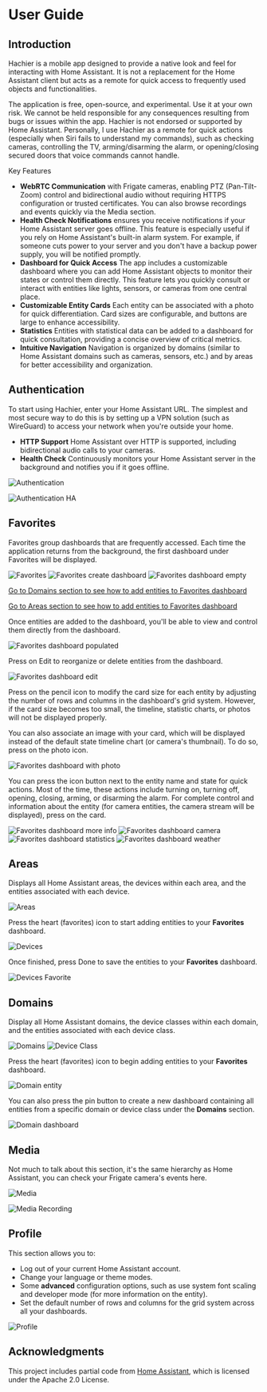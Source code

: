 # User Guide

## Introduction

Hachier is a mobile app designed to provide a native look and feel for interacting with Home Assistant. It is not a replacement for the Home Assistant client but acts as a remote for quick access to frequently used objects and functionalities.

The application is free, open-source, and experimental. Use it at your own risk. We cannot be held responsible for any consequences resulting from bugs or issues within the app. Hachier is not endorsed or supported by Home Assistant. Personally, I use Hachier as a remote for quick actions (especially when Siri fails to understand my commands), such as checking cameras, controlling the TV, arming/disarming the alarm, or opening/closing secured doors that voice commands cannot handle.

Key Features

- **WebRTC Communication**
  with Frigate cameras, enabling PTZ (Pan-Tilt-Zoom) control and bidirectional audio without requiring HTTPS configuration or trusted certificates. You can also browse recordings and events quickly via the Media section.
- **Health Check Notifications**
  ensures you receive notifications if your Home Assistant server goes offline. This feature is especially useful if you rely on Home Assistant's built-in alarm system. For example, if someone cuts power to your server and you don't have a backup power supply, you will be notified promptly.
- **Dashboard for Quick Access**
  The app includes a customizable dashboard where you can add Home Assistant objects to monitor their states or control them directly. This feature lets you quickly consult or interact with entities like lights, sensors, or cameras from one central place.
- **Customizable Entity Cards**
  Each entity can be associated with a photo for quick differentiation. Card sizes are configurable, and buttons are large to enhance accessibility.
- **Statistics**
  Entities with statistical data can be added to a dashboard for quick consultation, providing a concise overview of critical metrics.
- **Intuitive Navigation**
  Navigation is organized by domains (similar to Home Assistant domains such as cameras, sensors, etc.) and by areas for better accessibility and organization.

## Authentication

To start using Hachier, enter your Home Assistant URL. The simplest and most secure way to do this is by setting up a VPN solution (such as WireGuard) to access your network when you're outside your home.

- **HTTP Support**
  Home Assistant over HTTP is supported, including bidirectional audio calls to your cameras.
- **Health Check**
  Continuously monitors your Home Assistant server in the background and notifies you if it goes offline.

![Authentication](./images/authentication.png)

![Authentication HA](./images/authentication-ha.png)

## Favorites

Favorites group dashboards that are frequently accessed. Each time the application returns from the background, the first dashboard under Favorites will be displayed.

![Favorites](./images/favorites-empty.png)
![Favorites create dashboard](./images/dashboard-create.png)
![Favorites dashboard empty](./images/favorites-dashboard-empty.png)

[Go to Domains section to see how to add entities to Favorites dashboard](#domains)

[Go to Areas section to see how to add entities to Favorites dashboard](#areas)

Once entities are added to the dashboard, you'll be able to view and control them directly from the dashboard.

![Favorites dashboard populated](./images/favorites-dashboard-populated.png)

Press on Edit to reorganize or delete entities from the dashboard.

![Favorites dashboard edit](./images/favorites-dashboard-edit.png)

Press on the pencil icon to modify the card size for each entity by adjusting the number of rows and columns in the dashboard's grid system. However, if the card size becomes too small, the timeline, statistic charts, or photos will not be displayed properly.

You can also associate an image with your card, which will be displayed instead of the default state timeline chart (or camera's thumbnail). To do so, press on the photo icon.

![Favorites dashboard with photo](./images/favorites-dashboard-with-photos.png)

You can press the icon button next to the entity name and state for quick actions. Most of the time, these actions include turning on, turning off, opening, closing, arming, or disarming the alarm. For complete control and information about the entity (for camera entities, the camera stream will be displayed), press on the card.

![Favorites dashboard more info](./images/favorites-dashboard-more-info.png)
![Favorites dashboard camera](./images/favorites-dashboard-camera.png)
![Favorites dashboard statistics](./images/favorites-dashboard-statistics.png)
![Favorites dashboard weather](./images/favorites-dashboard-weather.png)

## Areas

Displays all Home Assistant areas, the devices within each area, and the entities associated with each device.

![Areas](./images/areas-all.png)

Press the heart (favorites) icon to start adding entities to your **Favorites** dashboard.

![Devices](./images/area-devices.png)

Once finished, press Done to save the entities to your **Favorites** dashboard.

![Devices Favorite](./images/area-add-to-favorite.png)

## Domains

Display all Home Assistant domains, the device classes within each domain, and the entities associated with each device class.

![Domains](./images/domains-all.png)
![Device Class](./images/domain-device-class.png)

Press the heart (favorites) icon to begin adding entities to your **Favorites** dashboard.

![Domain entity](./images/domain-entity.png)

You can also press the pin button to create a new dashboard containing all entities from a specific domain or device class under the **Domains** section.

![Domain dashboard](./images/domains-dashboard.png)

## Media

Not much to talk about this section, it's the same hierarchy as Home Assistant, you can check your Frigate camera's events here.

![Media](./images/media.png)

![Media Recording](./images/media-recording.png)

## Profile

This section allows you to:

- Log out of your current Home Assistant account.
- Change your language or theme modes.
- Some **advanced** configuration options, such as use system font scaling and developer mode (for more information on the entity).
- Set the default number of rows and columns for the grid system across all your dashboards.

![Profile](./images/profile.png)

## Acknowledgments

This project includes partial code from [Home Assistant](https://github.com/home-assistant/core), which is licensed under the Apache 2.0 License.
